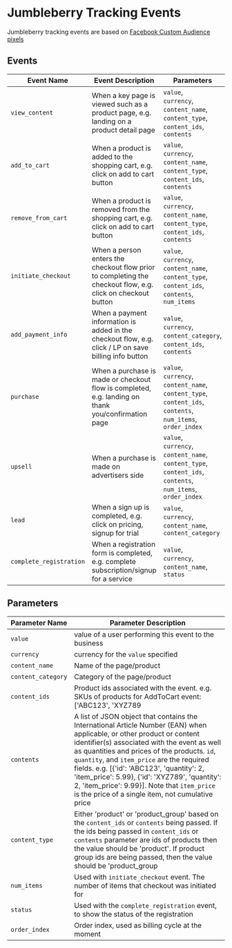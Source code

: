 # Jumbleberry Tracking Events

Jumbleberry tracking events are based on [Facebook Custom Audience pixels](https://developers.facebook.com/docs/ads-for-websites/pixel-events/v3.0)

## Events

| Event Name | Event Description | Parameters | 
| --- | --- | --- |
| `view_content` | When a key page is viewed such as a product page, e.g. landing on a product detail page | `value`,<br/> `currency`,<br/> `content_name`,<br/> `content_type`,<br/> `content_ids`,<br/> `contents` |
`add_to_cart` | When a product is added to the shopping cart, e.g. click on add to cart button | `value`,<br/> `currency`,<br/> `content_name`,<br/> `content_type`,<br/> `content_ids`,<br/> `contents` |
`remove_from_cart` | When a product is removed from the shopping cart, e.g. click on add to cart button | `value`,<br/> `currency`,<br/> `content_name`,<br/> `content_type`,<br/> `content_ids`,<br/> `contents` |
`initiate_checkout` | When a person enters the checkout flow prior to completing the checkout flow, e.g. click on checkout button | `value`,<br/> `currency`,<br/> `content_name`,<br/> `content_type`,<br/> `content_ids`,<br/> `contents`,<br/> `num_items` |
`add_payment_info` | When a payment information is added in the checkout flow, e.g. click / LP on save billing info button | `value`,<br/> `currency`,<br/> `content_category`,<br/> `content_ids`,<br/> `contents` |
`purchase` | When a purchase is made or checkout flow is completed, e.g. landing on thank you/confirmation page | `value`,<br/> `currency`,<br/> `content_name`,<br/> `content_type`,<br/> `content_ids`,<br/> `contents`,<br/> `num_items`,<br/> `order_index` |
`upsell` | When a purchase is made on advertisers side | `value`,<br/> `currency`,<br/> `content_name`,<br/> `content_type`,<br/> `content_ids`,<br/> `contents`,<br/> `num_items`,<br/> `order_index` |
`lead` | When a sign up is completed, e.g. click on pricing, signup for trial | `value`,<br/> `currency`,<br/> `content_name`,<br/> `content_category` |
`complete_registration` | When a registration form is completed, e.g. complete subscription/signup for a service | `value`,<br/> `currency`,<br/> `content_name`,<br/> `status` |

## Parameters

| Parameter Name | Parameter Description | 
| --- | --- |
`value` | value of a user performing this event to the business |
`currency` | currency for the `value` specified |
`content_name` | Name of the page/product |
`content_category` | Category of the page/product |
`content_ids` | Product ids associated with the event. e.g. SKUs of products  for AddToCart event: ['ABC123', 'XYZ789 |
`contents` | A list of JSON object that contains the International Article Number (EAN) when applicable, or other product or content identifier(s) associated with the event as well as quantities and prices of the products. `id`, `quantity`, and `item_price` are the required fields. e.g. [{'id': 'ABC123', 'quantity': 2, 'item_price': 5.99}, {'id': 'XYZ789', 'quantity': 2, 'item_price': 9.99}]. Note that `item_price` is the price of a single item, not cumulative price |
`content_type` | Either 'product' or 'product_group' based on the `content_ids` or `contents` being passed. If the ids being passed in `content_ids` or `contents` parameter are ids of products then the value should be 'product'. If product group ids are being passed, then the value should be 'product_group |
`num_items` | Used with `initiate_checkout` event. The number of items that checkout was initiated for |
`status` | Used with the `complete_registration` event, to show the status of the registration |
`order_index` | Order index, used as billing cycle at the moment |